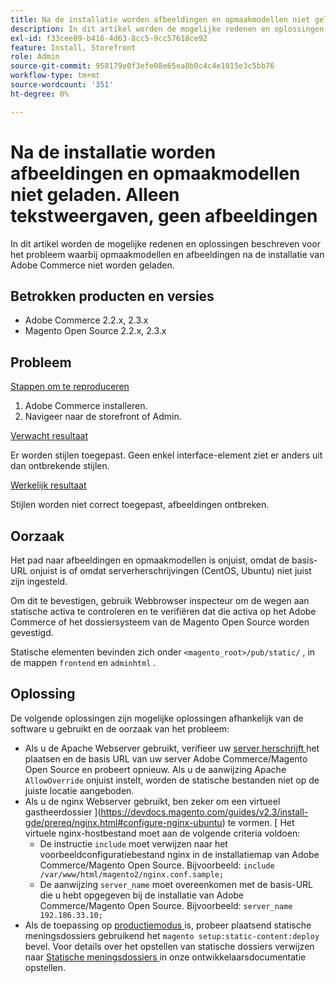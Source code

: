 ```yaml
---
title: Na de installatie worden afbeeldingen en opmaakmodellen niet geladen. Alleen tekstweergaven, geen afbeeldingen
description: In dit artikel worden de mogelijke redenen en oplossingen beschreven voor het probleem waarbij opmaakmodellen en afbeeldingen na de installatie van Adobe Commerce niet worden geladen.
exl-id: f33cee89-b416-4d63-8cc5-9cc57618ce92
feature: Install, Storefront
role: Admin
source-git-commit: 958179e0f3efe08e65ea8b0c4c4e1015e3c5bb76
workflow-type: tm+mt
source-wordcount: '351'
ht-degree: 0%

---
```


# Na de installatie worden afbeeldingen en opmaakmodellen niet geladen. Alleen tekstweergaven, geen afbeeldingen

In dit artikel worden de mogelijke redenen en oplossingen beschreven voor het probleem waarbij opmaakmodellen en afbeeldingen na de installatie van Adobe Commerce niet worden geladen.

## Betrokken producten en versies

* Adobe Commerce 2.2.x, 2.3.x
* Magento Open Source 2.2.x, 2.3.x

## Probleem

<u> Stappen om te reproduceren </u>

1. Adobe Commerce installeren.
1. Navigeer naar de storefront of Admin.

<u> Verwacht resultaat </u>

Er worden stijlen toegepast. Geen enkel interface-element ziet er anders uit dan ontbrekende stijlen.

<u> Werkelijk resultaat </u>

Stijlen worden niet correct toegepast, afbeeldingen ontbreken.

## Oorzaak

Het pad naar afbeeldingen en opmaakmodellen is onjuist, omdat de basis-URL onjuist is of omdat serverherschrijvingen (CentOS, Ubuntu) niet juist zijn ingesteld.

Om dit te bevestigen, gebruik Webbrowser inspecteur om de wegen aan statische activa te controleren en te verifiëren dat die activa op het Adobe Commerce of het dossiersysteem van de Magento Open Source worden gevestigd.

Statische elementen bevinden zich onder `<magento_root>/pub/static/` , in de mappen `frontend` en `adminhtml` .

## Oplossing

De volgende oplossingen zijn mogelijke oplossingen afhankelijk van de software u gebruikt en de oorzaak van het probleem:

* Als u de Apache Webserver gebruikt, verifieer uw [ server herschrijft ](https://devdocs.magento.com/guides/v2.3/install-gde/prereq/apache.html#apache-help-rewrite) het plaatsen en de basis URL van uw server Adobe Commerce/Magento Open Source en probeert opnieuw. Als u de aanwijzing Apache `AllowOverride` onjuist instelt, worden de statische bestanden niet op de juiste locatie aangeboden.
* Als u de nginx Webserver gebruikt, ben zeker om een virtueel gastheerdossier ](https://devdocs.magento.com/guides/v2.3/install-gde/prereq/nginx.html#configure-nginx-ubuntu) te vormen. [ Het virtuele nginx-hostbestand moet aan de volgende criteria voldoen:
   * De instructie `include` moet verwijzen naar het voorbeeldconfiguratiebestand nginx in de installatiemap van Adobe Commerce/Magento Open Source. Bijvoorbeeld:    `include /var/www/html/magento2/nginx.conf.sample;`
   * De aanwijzing `server_name` moet overeenkomen met de basis-URL die u hebt opgegeven bij de installatie van Adobe Commerce/Magento Open Source. Bijvoorbeeld: `server_name 192.186.33.10;`
* Als de toepassing op [ productiemodus ](https://devdocs.magento.com/guides/v2.3/config-guide/bootstrap/magento-modes.html#production-mode) is, probeer plaatsend statische meningsdossiers gebruikend het `magento setup:static-content:deploy` bevel. Voor details over het opstellen van statische dossiers verwijzen naar [ Statische meningsdossiers ](https://devdocs.magento.com/guides/v2.3/install-gde/install/cli/install-cli-subcommands-maint.html) in onze ontwikkelaarsdocumentatie opstellen.
